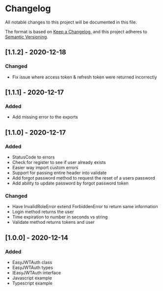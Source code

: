 # Changelog
All notable changes to this project will be documented in this file.

The format is based on [Keep a Changelog](https://keepachangelog.com/en/1.0.0/),
and this project adheres to [Semantic Versioning](https://semver.org/spec/v2.0.0.html).

## [1.1.2] - 2020-12-18
### Changed
* Fix issue where access token & refresh token were returned incorrectly

## [1.1.1] - 2020-12-17
### Added
* Add missing error to the exports

## [1.1.0] - 2020-12-17
### Added
* StatusCode to errors
* Check for register to see if user already exists
* Easier way import custom errors
* Support for passing entire header into validate
* Add forgot password method to request the reset of a users password
* Add ability to update password by forgot password token

### Changed
* Have InvalidRoleError extend ForbiddenError to return same information
* Login method returns the user
* Time expiration to number in seconds vs string
* Validate method returns tokens and user

## [1.0.0] - 2020-12-14
### Added
* EasyJWTAuth class
* EasyJWTAuth types
* IEasyJWTAuth interface
* Javascript example
* Typescript example
